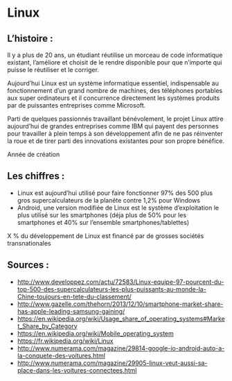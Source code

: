 

# Linux
## L’histoire :

Il y a plus de 20 ans, un étudiant réutilise un morceau de code informatique existant, l’améliore et choisit de le rendre disponible pour que n’importe qui puisse le réutiliser et le corriger.

Aujourd’hui Linux est un système informatique essentiel, indispensable au fonctionnement d’un grand nombre de machines, des téléphones portables aux super ordinateurs et il concurrence directement les systèmes produits par de puissantes entreprises comme Microsoft.

Parti de quelques passionnés travaillant bénévolement, le projet Linux attire aujourd’hui de grandes entreprises comme IBM qui payent des personnes pour travailler à plein temps à son développement afin de ne pas réinventer la roue et de tirer parti des innovations existantes pour son propre bénéfice.

Année de création

 
## Les chiffres :

- Linux est aujourd’hui utilisé pour faire fonctionner 97% des 500 plus gros supercalculateurs de la planête contre 1,2% pour Windows
- Android, une version modifiée de Linux est le système d’exploitation le plus utilisé sur les smartphones (déja plus de 50% pour les smartphones et 40% sur l’ensemble smartphones/tablettes)

X % du développement de Linux est financé par de grosses sociétés transnationales

## Sources :

- http://www.developpez.com/actu/72583/Linux-equipe-97-pourcent-du-top-500-des-supercalculateurs-les-plus-puissants-au-monde-la-Chine-toujours-en-tete-du-classement/
- http://www.gazelle.com/thehorn/2013/12/10/smartphone-market-share-has-apple-leading-samsung-gaining/
- https://en.wikipedia.org/wiki/Usage_share_of_operating_systems#Market_Share_by_Category
- https://en.wikipedia.org/wiki/Mobile_operating_system
- https://fr.wikipedia.org/wiki/Linux
- http://www.numerama.com/magazine/29814-google-io-android-auto-a-la-conquete-des-voitures.html
- http://www.numerama.com/magazine/29905-linux-veut-aussi-sa-place-dans-les-voitures-connectees.html

